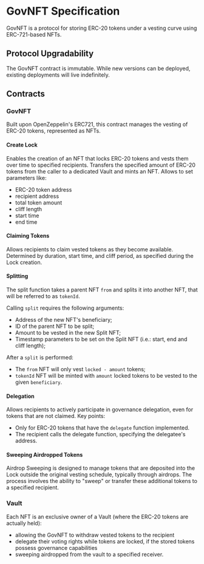 # GovNFT Specification

GovNFT is a protocol for storing ERC-20 tokens under a vesting curve using ERC-721-based NFTs.

## Protocol Upgradability

The GovNFT contract is immutable. While new versions can be deployed, existing deployments will live indefinitely.

## Contracts

### GovNFT

Built upon OpenZeppelin's ERC721, this contract manages the vesting of ERC-20 tokens, represented as NFTs.

#### Create Lock

Enables the creation of an NFT that locks ERC-20 tokens and vests them over time to specified recipients.
Transfers the specified amount of ERC-20 tokens from the caller to a dedicated Vault and mints an NFT.
Allows to set parameters like:

- ERC-20 token address
- recipient address
- total token amount
- cliff length
- start time
- end time

#### Claiming Tokens

Allows recipients to claim vested tokens as they become available.
Determined by duration, start time, and cliff period, as specified during the Lock creation.

#### Splitting

The split function takes a parent NFT `from` and splits it into another NFT, that will be referred to as `tokenId`.

Calling `split` requires the following arguments:

- Address of the new NFT's beneficiary;
- ID of the parent NFT to be split;
- Amount to be vested in the new Split NFT;
- Timestamp parameters to be set on the Split NFT (i.e.: start, end and cliff length);

After a `split` is performed:

- The `from` NFT will only vest `locked - amount` tokens;
- `tokenId` NFT will be minted with `amount` locked tokens to be vested to the given `beneficiary`.

#### Delegation

Allows recipients to actively participate in governance delegation, even for tokens that are not claimed.
Key points:

- Only for ERC-20 tokens that have the `delegate` function implemented.
- The recipient calls the delegate function, specifying the delegatee's address.

#### Sweeping Airdropped Tokens

Airdrop Sweeping is designed to manage tokens that are deposited into the Lock outside the original vesting schedule, typically through airdrops.
The process involves the ability to "sweep" or transfer these additional tokens to a specified recipient.

### Vault

Each NFT is an exclusive owner of a Vault (where the ERC-20 tokens are actually held):

- allowing the GovNFT to withdraw vested tokens to the recipient
- delegate their voting rights while tokens are locked, if the stored tokens possess governance capabilities
- sweeping airdropped from the vault to a specified receiver.
